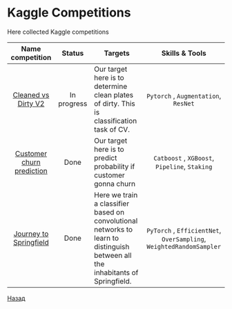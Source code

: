 # Kaggle Competitions

Here collected Kaggle competitions

 Name competition | Status | Targets | Skills & Tools
:-----------: | :---------------: | -------------- | :-------------------:
[Cleaned vs Dirty V2](https://www.kaggle.com/code/virusz88/cleaned-vs-dirty) | In progress | Our target here is to determine clean plates of dirty. This is classification task of CV. | `Pytorch` , `Augmentation`, `ResNet`
[Customer churn prediction](https://www.kaggle.com/code/virusz88/logreg-catboost-xgboost-staking) | Done | Our target here is to predict probability if customer gonna churn | `Catboost` , `XGBoost`, `Pipeline`, `Staking`
[Journey to Springfield](https://colab.research.google.com/drive/1kn3WWThDgxoFGdcOtPt8fvrg9Q3eULCj?usp=sharing) | Done | Here we train a classifier based on convolutional networks to learn to distinguish between all the inhabitants of Springfield. | `PyTorch` , `EfficientNet`, `OverSampling`, `WeightedRandomSampler`

<a href="https://github.com/MikhailNaumov88">Назад</a>
